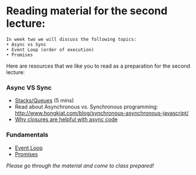 # Reading material for the second lecture:

```
In week two we will discuss the following topics:
• Async vs Sync
• Event Loop (order of execution)
• Promises
```

Here are resources that we like you to read as a preparation for the second lecture:

### Async VS Sync

- [Stacks/Queues](https://www.youtube.com/watch?v=wjI1WNcIntg) (5 mins)
- Read about Asynchronous vs. Synchronous programming: http://www.hongkiat.com/blog/synchronous-asynchronous-javascript/
- [Why closures are helpful with async code](http://stackoverflow.com/questions/13343340/calling-an-asynchronous-function-within-a-for-loop-in-javascript)

### Fundamentals

- [Event Loop](../../../../fundamentals/blob/master/fundamentals/event_loop.md)
- [Promises](../../../../fundamentals/blob/master/fundamentals/promises.md)


_Please go through the material and come to class prepared!_

